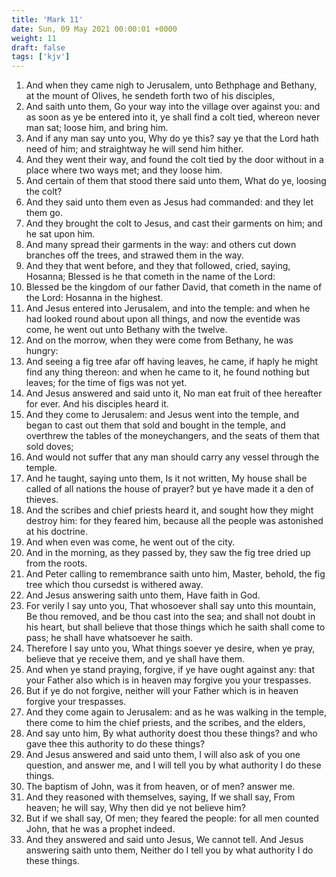```yaml
---
title: 'Mark 11'
date: Sun, 09 May 2021 00:00:01 +0000
weight: 11
draft: false
tags: ['kjv'] 
---
```


1. And when they came nigh to Jerusalem, unto Bethphage and Bethany, at the mount of Olives, he sendeth forth two of his disciples,
2. And saith unto them, Go your way into the village over against you: and as soon as ye be entered into it, ye shall find a colt tied, whereon never man sat; loose him, and bring him.
3. And if any man say unto you, Why do ye this? say ye that the Lord hath need of him; and straightway he will send him hither.
4. And they went their way, and found the colt tied by the door without in a place where two ways met; and they loose him.
5. And certain of them that stood there said unto them, What do ye, loosing the colt?
6. And they said unto them even as Jesus had commanded: and they let them go.
7. And they brought the colt to Jesus, and cast their garments on him; and he sat upon him.
8. And many spread their garments in the way: and others cut down branches off the trees, and strawed them in the way.
9. And they that went before, and they that followed, cried, saying, Hosanna; Blessed is he that cometh in the name of the Lord:
10. Blessed be the kingdom of our father David, that cometh in the name of the Lord: Hosanna in the highest.
11. And Jesus entered into Jerusalem, and into the temple: and when he had looked round about upon all things, and now the eventide was come, he went out unto Bethany with the twelve.
12. And on the morrow, when they were come from Bethany, he was hungry:
13. And seeing a fig tree afar off having leaves, he came, if haply he might find any thing thereon: and when he came to it, he found nothing but leaves; for the time of figs was not yet.
14. And Jesus answered and said unto it, No man eat fruit of thee hereafter for ever. And his disciples heard it.
15. And they come to Jerusalem: and Jesus went into the temple, and began to cast out them that sold and bought in the temple, and overthrew the tables of the moneychangers, and the seats of them that sold doves;
16. And would not suffer that any man should carry any vessel through the temple.
17. And he taught, saying unto them, Is it not written, My house shall be called of all nations the house of prayer? but ye have made it a den of thieves.
18. And the scribes and chief priests heard it, and sought how they might destroy him: for they feared him, because all the people was astonished at his doctrine.
19. And when even was come, he went out of the city.
20. And in the morning, as they passed by, they saw the fig tree dried up from the roots.
21. And Peter calling to remembrance saith unto him, Master, behold, the fig tree which thou cursedst is withered away.
22. And Jesus answering saith unto them, Have faith in God.
23. For verily I say unto you, That whosoever shall say unto this mountain, Be thou removed, and be thou cast into the sea; and shall not doubt in his heart, but shall believe that those things which he saith shall come to pass; he shall have whatsoever he saith.
24. Therefore I say unto you, What things soever ye desire, when ye pray, believe that ye receive them, and ye shall have them.
25. And when ye stand praying, forgive, if ye have ought against any: that your Father also which is in heaven may forgive you your trespasses.
26. But if ye do not forgive, neither will your Father which is in heaven forgive your trespasses.
27. And they come again to Jerusalem: and as he was walking in the temple, there come to him the chief priests, and the scribes, and the elders,
28. And say unto him, By what authority doest thou these things? and who gave thee this authority to do these things?
29. And Jesus answered and said unto them, I will also ask of you one question, and answer me, and I will tell you by what authority I do these things.
30. The baptism of John, was it from heaven, or of men? answer me.
31. And they reasoned with themselves, saying, If we shall say, From heaven; he will say, Why then did ye not believe him?
32. But if we shall say, Of men; they feared the people: for all men counted John, that he was a prophet indeed.
33. And they answered and said unto Jesus, We cannot tell. And Jesus answering saith unto them, Neither do I tell you by what authority I do these things.
